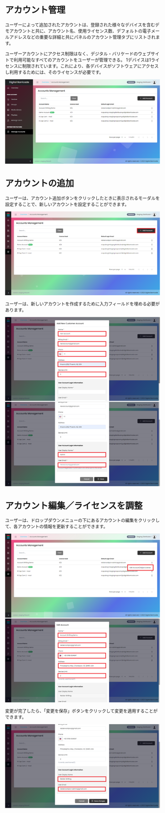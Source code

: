 # アカウント管理

<div class="description">

ユーザーによって追加されたアカウントは、登録された様々なデバイスを含むデモアカウントと共に、アカウント名、使用ライセンス数、デフォルトの電子メールアドレスなどの重要な詳細と共にパネルのアカウント管理タブにリストされます。

ユーザーアカウントにアクセス制限はなく、デジタル・バリケードのウェブサイトで利用可能なすべてのアカウントをユーザーが管理できる。
1デバイスは1ライセンスに制限されています。これにより、各デバイスがソフトウェアにアクセスし利用するためには、そのライセンスが必要です。

<!-- ![screenshot](/images/manageAccounts/manageAccountsTab.png ":size=100%") -->
<img src="/images/manageAccounts/manageAccountsTab.png" alt="Manage Accounts Tab" style="max-width: 100%;">

</div>

# アカウントの追加

<div class="description">

ユーザーは、アカウント追加ボタンをクリックしたときに表示されるモーダルを設定することで、新しいアカウントを設定することができます。

<!-- ![screenshot](/images/manageAccounts/manageAccountsAdd.png ":size=100%") -->
<img src="/images/manageAccounts/manageAccountsAdd.png" alt="Add Account" style="max-width: 100%;">

ユーザーは、新しいアカウントを作成するために入力フィールドを埋める必要があります。

<!-- ![screenshot](/images/manageAccounts/manageAccountsAddModal.png ":size=100%")
![screenshot](/images/manageAccounts/manageAccountsAddModal2.png ":size=100%") -->

<img src="/images/manageAccounts/manageAccountsAddModal.png" alt="Add Account" style="max-width: 100%;">
<img src="/images/manageAccounts/manageAccountsAddModal2.png" alt="Add Account" style="max-width: 100%;">

</div>

# アカウント編集／ライセンスを調整

<div class="description">

ユーザーは、ドロップダウンメニューの下にあるアカウントの編集をクリックして、各アカウントの情報を更新することができます。

<!-- ![screenshot](/images/manageAccounts/manageAccountsEdit.png ":size=100%")
![screenshot](/images/manageAccounts/manageAccountsEditModal.png ":size=100%")
![screenshot](/images/manageAccounts/manageAccountsEditModal2.png ":size=100%") -->
<img src="/images/manageAccounts/manageAccountsEdit.png" alt="Edit Account" style="max-width: 100%;">
<img src="/images/manageAccounts/manageAccountsEditModal.png" alt="Edit Account" style="max-width: 100%;">

変更が完了したら、「変更を保存」ボタンをクリックして変更を適用することができます。

<img src="/images/manageAccounts/manageAccountsEditModal2.png" alt="Edit Account" style="max-width: 100%;">

</div>
